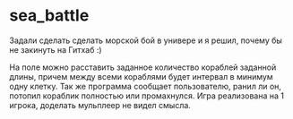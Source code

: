# sea_battle
Задали сделать сделать морской бой в универе и я решил, почему бы не закинуть на Гитхаб :)


На поле можно расставить заданное количество кораблей заданной длины, причем между всеми кораблями будет интервал в минимум одну клетку.
Так же программа сообщает пользователю, ранил ли он, потопил кораблик полностью или промахнулся.
Игра реализована на 1 игрока, доделать мульплеер не видел смысла.
